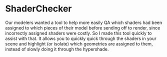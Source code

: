ShaderChecker
=============

Our modelers wanted a tool to help more easily QA which shaders had been assigned to which pieces of their model before sending off to render, since incorrectly assigned shaders were costly.  So I made this tool quickly to assist with that.  It allows you to quickly quick through the shaders in your scene and highlight (or isolate) which geometries are assigned to them, instead of slowly doing it through the hypershade.
